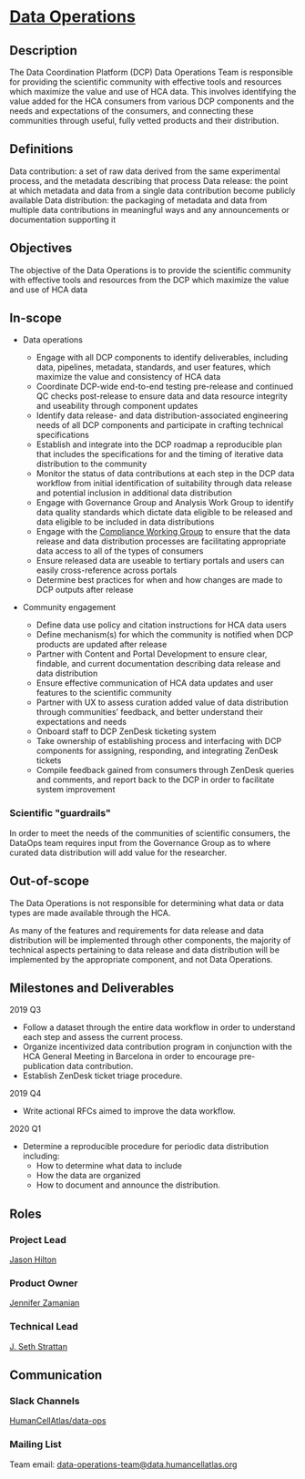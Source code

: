 # [Data Operations](mailto:data-operations-team@data.humancellatlas.org)


## Description

The Data Coordination Platform (DCP) Data Operations Team is responsible for providing the scientific community with effective tools and resources which maximize the value and use of HCA data. This involves identifying the value added for the HCA consumers from various DCP components and the needs and expectations of the consumers, and connecting these communities through useful, fully vetted products and their distribution.

## Definitions

Data contribution: a set of raw data derived from the same experimental process, and the metadata describing that process
Data release: the point at which metadata and data from a single data contribution become publicly available
Data distribution: the packaging of metadata and data from multiple data contributions in meaningful ways and any announcements or documentation supporting it

## Objectives

The objective of the Data Operations is to provide the scientific community with effective tools and resources from the DCP which maximize the value and use of HCA data

## In-scope

- Data operations
  - Engage with all DCP components to identify deliverables, including data, pipelines, metadata, standards, and user features, which maximize the value and consistency of HCA data
  - Coordinate DCP-wide end-to-end testing pre-release and continued QC checks post-release to ensure data and data resource integrity and useability through component updates
  - Identify data release- and data distribution-associated engineering needs of all DCP components and participate in crafting technical specifications
  - Establish and integrate into the DCP roadmap a reproducible plan that includes the specifications for and the timing of iterative data distribution to the community
  - Monitor the status of data contributions at each step in the DCP data workflow from initial identification of suitability through data release and potential inclusion in additional data distribution
  - Engage with Governance Group and Analysis Work Group to identify data quality standards which dictate data eligible to be released and data eligible to be included in data distributions
  - Engage with the [Compliance Working Group](https://github.com/HumanCellAtlas/dcp-community/blob/master/charters/Compliance-WG/charter.md) to ensure that the data release and data distribution processes are facilitating appropriate data access to all of the types of consumers
  - Ensure released data are useable to tertiary portals and users can easily cross-reference across portals
  - Determine best practices for when and how changes are made to DCP outputs after release

- Community engagement
  - Define data use policy and citation instructions for HCA data users
  - Define mechanism(s) for which the community is notified when DCP products are updated after release
  - Partner with Content and Portal Development to ensure clear, findable, and current documentation describing data release and data distribution
  - Ensure effective communication of HCA data updates and user features to the scientific community
  - Partner with UX to assess curation added value of data distribution through communities’ feedback, and better understand their expectations and needs
  - Onboard staff to DCP ZenDesk ticketing system
  - Take ownership of establishing process and interfacing with DCP components for assigning, responding, and integrating ZenDesk tickets
  - Compile feedback gained from consumers through ZenDesk queries and comments, and report back to the DCP in order to facilitate system improvement 



### Scientific "guardrails"

In order to meet the needs of the communities of scientific consumers, the DataOps team requires input from the Governance Group as to where curated data distribution will add value for the researcher.

## Out-of-scope

The Data Operations is not responsible for determining what data or data types are made available through the HCA.

As many of the features and requirements for data release and data distribution will be implemented through other components, the majority of technical aspects pertaining to data release and data distribution will be implemented by the appropriate component, and not Data Operations.

## Milestones and Deliverables

2019 Q3
- Follow a dataset through the entire data workflow in order to understand each step and assess the current process. 
- Organize incentivized data contribution program in conjunction with the HCA General Meeting in Barcelona in order to encourage pre-publication data contribution. 
- Establish ZenDesk ticket triage procedure.

2019 Q4
- Write actional RFCs aimed to improve the data workflow.

2020 Q1
- Determine a reproducible procedure for periodic data distribution including:
  - How to determine what data to include
  - How the data are organized
  - How to document and announce the distribution.


## Roles

### Project Lead

[Jason Hilton](mailto:jahilton@stanford.edu)

### Product Owner

[Jennifer Zamanian](mailto:jlz@stanford.edu)

### Technical Lead

[J. Seth Strattan](mailto:jseth@stanford.edu)

## Communication
### Slack Channels
[HumanCellAtlas/data-ops](https://humancellatlas.slack.com/messages/data-ops)

### Mailing List
Team email: data-operations-team@data.humancellatlas.org
